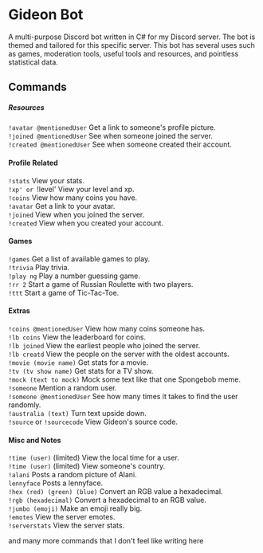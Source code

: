 # Gideon Bot
A multi-purpose Discord bot written in C# for my Discord server. The bot is themed and tailored for this specific server. This bot has several uses such as games, moderation tools, useful tools and resources, and pointless statistical data.

## Commands
##### Resources
`!avatar @mentionedUser` Get a link to someone's profile picture.  
`!joined @mentionedUser` See when someone joined the server.  
`!created @mentionedUser` See when someone created their account.  
#### Profile Related
`!stats` View your stats.  
`!xp' or `!level' View your level and xp.  
`!coins` View how many coins you have.  
`!avatar` Get a link to your avatar.  
`!joined` View when you joined the server.  
`!created` View when you created your account.  
#### Games
`!games` Get a list of available games to play.  
`!trivia` Play trivia.  
`!play ng` Play a number guessing game.  
`!rr 2` Start a game of Russian Roulette with two players.  
`!ttt` Start a game of Tic-Tac-Toe.  
#### Extras
`!coins @mentionedUser` View how many coins someone has.  
`!lb coins` View the leaderboard for coins.  
`!lb joined` View the earliest people who joined the server.  
`!lb creatd` View the people on the server with the oldest accounts.  
`!movie (movie name)` Get stats for a movie.  
`!tv (tv show name)` Get stats for a TV show.  
`!mock (text to mock)` Mock some text like that one Spongebob meme.  
`!someone` Mention a random user.  
`!someone @mentionedUser` See how many times it takes to find the user randomly.  
`!australia (text)` Turn text upside down.  
`!source` or `!sourcecode` View Gideon's source code.  
#### Misc and Notes
`!time (user)` (limited) View the local time for a user.  
`!time (user)` (limited) View someone's country.  
`!alani` Posts a random picture of Alani.  
`lennyface` Posts a lennyface.  
`!hex (red) (green) (blue)` Convert an RGB value a hexadecimal.  
`!rgb (hexadecimal)` Convert a hexadecimal to an RGB value.  
`!jumbo (emoji)` Make an emoji really big.  
`!emotes` View the server emotes.  
`!serverstats` View the server stats.  

and many more commands that I don't feel like writing here
